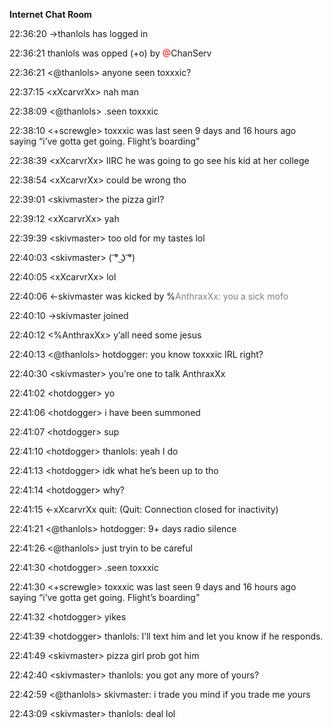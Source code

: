 
**Internet Chat Room**

<span class="grey">22:36:20 →thanlols has logged in</span>

<span class="grey">22:36:21 thanlols was opped (</span><span class="red">+o</span><span class="grey">) by </span><span style="color:red">@</span><span class="grey">ChanServ</span>

<span class="grey">22:36:21</span> &lt;<span class="red">@</span>thanlols> anyone seen toxxxic?

<span class="grey">22:37:15</span> &lt;xXcarvrXx> nah man
    
<span class="grey">22:38:09</span> &lt;<span class="red">@</span>thanlols> .seen toxxxic

<span class="grey">22:38:10</span> &lt;<span class="green">+</span>screwgle> toxxxic was last seen 9 days and 16 hours ago saying “i’ve gotta get going. Flight’s boarding”

<span class="grey">22:38:39</span> &lt;xXcarvrXx> IIRC he was going to go see his kid at her college

<span class="grey">22:38:54</span> &lt;xXcarvrXx> could be wrong tho

<span class="grey">22:39:01</span> &lt;skivmaster> the pizza girl?

<span class="grey">22:39:12</span> &lt;xXcarvrXx> yah

<span class="grey">22:39:39</span> &lt;skivmaster> too old for my tastes lol

<span class="grey">22:40:03</span> &lt;skivmaster> ( ͡° ͜ʖ ͡°)

<span class="grey">22:40:05</span> &lt;xXcarvrXx> lol

<span class="grey">22:40:06 ←skivmaster was kicked by </span><span class="orange">%</span><span style="color:grey">AnthraxXx: you a sick mofo</span>

<span class="grey">22:40:10 →skivmaster joined</span>

<span class="grey">22:40:12</span> &lt;<span class="orange">%</span>AnthraxXx> y’all need some jesus

<span class="grey">22:40:13</span> &lt;<span class="red">@</span>thanlols> hotdogger: you know toxxxic IRL right?

<span class="grey">22:40:30</span> \<skivmaster> you’re one to talk AnthraxXx

<span class="grey">22:41:02</span> \<hotdogger> yo

<span class="grey">22:41:06</span> \<hotdogger> i have been summoned

<span class="grey">22:41:07</span> \<hotdogger> sup

<span class="grey">22:41:10</span> \<hotdogger> thanlols: yeah I do

<span class="grey">22:41:13</span> \<hotdogger> idk what he’s been up to tho

<span class="grey">22:41:14</span> \<hotdogger> why?

<span class="grey">22:41:15 ←xXcarvrXx quit: (Quit: Connection closed for inactivity)</span>

<span class="grey">22:41:21</span> &lt;<span class="red">@</span>thanlols> hotdogger: 9+ days radio silence

<span class="grey">22:41:26</span> &lt;<span class="red">@</span>thanlols> just tryin to be careful

<span class="grey">22:41:30</span> \<hotdogger> .seen toxxxic

<span class="grey">22:41:30</span> &lt;<span class="green">+</span>screwgle> toxxxic was last seen 9 days and 16 hours ago saying “i’ve gotta get going. Flight’s boarding”

<span class="grey">22:41:32</span> \<hotdogger> yikes

<span class="grey">22:41:39</span> \<hotdogger> thanlols: I’ll text him and let you know if he responds.

<span class="grey">22:41:49</span> \<skivmaster> pizza girl prob got him

<span class="grey">22:42:40</span> \<skivmaster> thanlols: you got any more of yours?

<span class="grey">22:42:59</span> &lt;<span class="red">@</span>thanlols> skivmaster: i trade you mind if you trade me yours

<span class="grey">22:43:09</span> \<skivmaster> thanlols: deal lol


